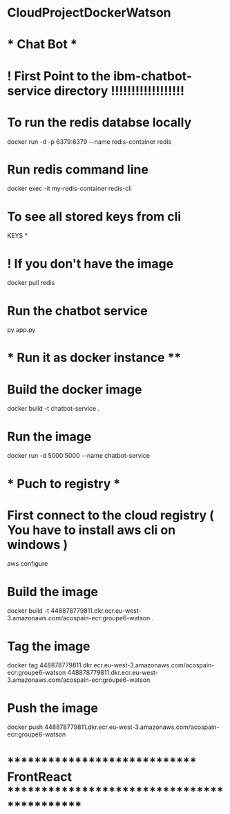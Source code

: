 # CloudProjectDockerWatson

# * Chat Bot *
# ! First Point to the ibm-chatbot-service directory !!!!!!!!!!!!!!!!!!

# To run the redis databse locally
docker run -d -p 6379:6379 --name redis-container redis
# Run redis command line
docker exec -it my-redis-container redis-cli
# To see all stored keys from cli
KEYS *

#

# ! If you don't have the image
docker pull redis

# Run the chatbot service
py app.py

# * Run it as docker instance **
# Build the docker image
docker build -t chatbot-service .

# Run the image
docker run -d 5000:5000 --name chatbot-service

# * Puch to registry *
# First connect to the cloud registry ( You have to install aws cli on windows )
aws configure

# Build the image  
docker build -t 448878779811.dkr.ecr.eu-west-3.amazonaws.com/acospain-ecr:groupe6-watson .

# Tag the image 
docker tag 448878779811.dkr.ecr.eu-west-3.amazonaws.com/acospain-ecr:groupe6-watson 448878779811.dkr.ecr.eu-west-3.amazonaws.com/acospain-ecr:groupe6-watson

# Push the image
docker push 448878779811.dkr.ecr.eu-west-3.amazonaws.com/acospain-ecr:groupe6-watson


# **************************** FrontReact *******************************************
 
